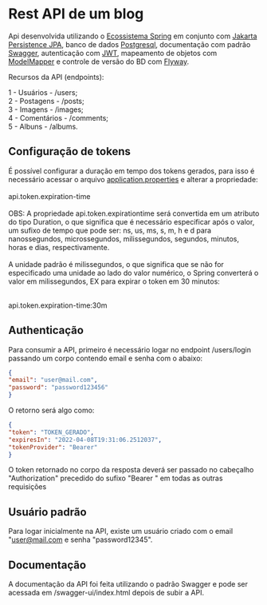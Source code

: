 # Rest API de um blog

Api desenvolvida utilizando o [Ecossistema Spring](https://spring.io/) em conjunto com
[Jakarta Persistence JPA](https://jakarta.ee/specifications/persistence/),
banco de dados [Postgresql](https://www.postgresql.org/),
documentação com padrão [Swagger](https://swagger.io/),
autenticação com [JWT](https://jwt.io/),
mapeamento de objetos com [ModelMapper](http://modelmapper.org/)  e controle de versão do BD com [Flyway](https://flywaydb.org/).

Recursos da API (endpoints):

1 - Usuários - /users;<br>
2 - Postagens - /posts;<br>
3 - Imagens - /images;<br>
4 - Comentários - /comments;<br>
5 - Albuns - /albums.<br>

## Configuração de tokens

É possível configurar a duração em tempo dos tokens gerados, para isso é necessário acessar o arquivo
[application.properties](src/main/resources/application.properties) e alterar a propriedade:<br><br>
api.token.expiration-time<br><br>
OBS: A propriedade api.token.expirationtime será convertida em um atributo do tipo Duration,
o que significa que é necessário especificar após o valor, um sufixo de tempo que pode ser: ns, us, ms, s, m, h e d para nanossegundos, microssegundos, milissegundos,
segundos, minutos, horas e dias, respectivamente.<br><br>
A unidade padrão é milissegundos, o que significa que se não for especificado uma unidade
ao lado do valor numérico, o Spring converterá o valor em milissegundos, EX para expirar o token em 30 minutos: <br><br>

api.token.expiration-time:30m<br>

## Authenticação

Para consumir a API, primeiro é necessário logar no endpoint /users/login
passando um corpo contendo email e senha com o abaixo:<br>

  ```JSON
  {
  "email": "user@mail.com",
  "password": "password123456"
}
  ```

O retorno será algo como:<br>

  ```JSON
{
  "token": "TOKEN_GERADO",
  "expiresIn": "2022-04-08T19:31:06.2512037",
  "tokenProvider": "Bearer"
}
```
O token retornado no corpo da resposta deverá ser passado no cabeçalho "Authorization" precedido do sufixo "Bearer "
em todas as outras requisições<br>

## Usuário padrão

Para logar inicialmente na API, existe um usuário criado com o email "user@mail.com e senha "password12345".<br>

## Documentação

A documentação da API foi feita utilizando o padrão Swagger e pode ser acessada em /swagger-ui/index.html depois de subir a API.

